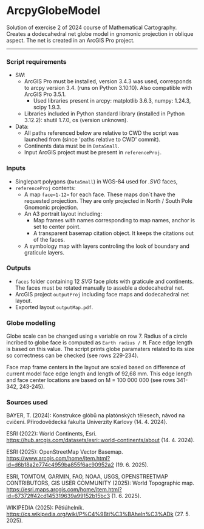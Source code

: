 # ArcpyGlobeModel

Solution of exercise 2 of 2024 course of Mathematical Cartography. Creates a dodecahedral net globe model in gnomonic projection in oblique aspect. The net is created in an ArcGIS Pro project.

---
### Script requirements
- SW:
  - ArcGIS Pro must be installed, version 3.4.3 was used, corresponds to arcpy version 3.4. (runs on Python 3.10.10). Also compatible with ArcGIS Pro 3.5.1.
    - Used libraries present in arcpy: matplotlib 3.6.3, numpy: 1.24.3, scipy 1.9.3.
  - Libraries included in Python standard library (installed in Python 3.12.2): shutil 1.7.0, os (version unknown).
- Data:
  - All paths referenced below are relative to CWD the script was launched from (since 'paths relative to CWD' commit).
  - Continents data must be in `DataSmall`.
  - Input ArcGIS project must be present in `referenceProj`.

### Inputs
- Singlepart polygons (`DataSmall`) in WGS-84 used for _.SVG_ faces, 
- `referenceProj` contents: 
  - A map `face<1-12>` for each face. These maps don´t have the requested projection. They are only projected in North / South Pole Gnomonic projection.
  - An A3 portrait layout including: 
    - Map frames with names corresponding to map names, anchor is set to center point.
    - A transparent basemap citation object. It keeps the citations out of the faces. 
  - A symbology map with layers controling the look of boundary and graticule layers.

### Outputs 
- `faces` folder containing 12 _SVG_ face plots with graticule and continents. The faces must be rotated manually to asseble a dodecahedral net. 
- ArcGIS project `outputProj` including face maps and dodecahedral net layout.
- Exported layout `outputMap.pdf`.

### Globe modelling
Globe scale can be changed using `m` variable on row 7. Radius of a circle incribed to globe face is computed as `Earth radius / M`. Face edge length is based on this value. The script prints globe paramaters related to its size so correctness can be checked (see rows 229-234). 

Face map frame centers in the layout are scaled based on difference of current model face edge length and length of 92,68 mm. This edge length and face center locations are based on M = 100 000 000 (see rows 341-342, 243-245).

### Sources used
BAYER, T. (2024): Konstrukce glóbů na platónských tělesech, návod na cvičení. Přírodovědecká fakulta
Univerzity Karlovy (14. 4. 2024).

ESRI (2022): World Continents, Esri. https://hub.arcgis.com/datasets/esri::world-continents/about (14. 4. 2024).

ESRI (2025): OpenStreetMap Vector Basemap. https://www.arcgis.com/home/item.html?id=d6b18a2e774c4959ba855f6ac90952a2 (19. 6. 2025).

ESRI, TOMTOM, GARMIN, FAO, NOAA, USGS, OPENSTREETMAP CONTRIBUTORS, GIS USER COMMUNITY (2025): World Topographic map. https://esri.maps.arcgis.com/home/item.html?id=67372ff42cd145319639a99152b15bc3 (1. 6. 2025).

WIKIPEDIA (2025): Pětiúhelník. https://cs.wikipedia.org/wiki/P%C4%9Bti%C3%BAheln%C3%ADk (27. 5. 2025).